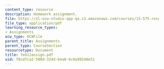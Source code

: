 ```yaml
---
content_type: resource
description: Homework assignment.
file: https://ol-ocw-studio-app-qa.s3.amazonaws.com/courses/15-575-research-seminar-in-it-and-organizations-economic-perspectives-spring-2004/f8cd7ca2500d324d64a86c0a98548e51_feb12assign.pdf
file_type: application/pdf
learning_resource_types:
- Assignments
ocw_type: OCWFile
parent_title: Assignments
parent_type: CourseSection
resourcetype: Document
title: feb12assign.pdf
uid: f8cd7ca2-500d-324d-64a8-6c0a98548e51
---
```

